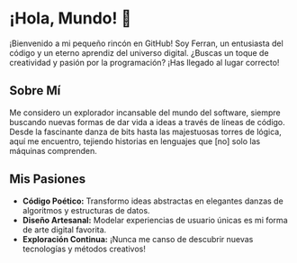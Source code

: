 # ¡Hola, Mundo! 👋

¡Bienvenido a mi pequeño rincón en GitHub! Soy Ferran, un entusiasta del código y un eterno aprendiz del universo digital. ¿Buscas un toque de creatividad y pasión por la programación? ¡Has llegado al lugar correcto!

## Sobre Mí

Me considero un explorador incansable del mundo del software, siempre buscando nuevas formas de dar vida a ideas a través de líneas de código. Desde la fascinante danza de bits hasta las majestuosas torres de lógica, aquí me encuentro, tejiendo historias en lenguajes que [no] solo las máquinas comprenden.

## Mis Pasiones

- **Código Poético:** Transformo ideas abstractas en elegantes danzas de algoritmos y estructuras de datos.
- **Diseño Artesanal:** Modelar experiencias de usuario únicas es mi forma de arte digital favorita.
- **Exploración Continua:** ¡Nunca me canso de descubrir nuevas tecnologías y métodos creativos!

